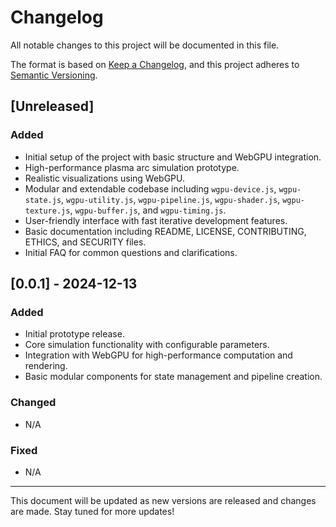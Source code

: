 # Changelog

All notable changes to this project will be documented in this file.

The format is based on [Keep a Changelog](https://keepachangelog.com/en/1.0.0/), and this project adheres to [Semantic Versioning](https://semver.org/spec/v2.0.0.html).

## [Unreleased]

### Added
- Initial setup of the project with basic structure and WebGPU integration.
- High-performance plasma arc simulation prototype.
- Realistic visualizations using WebGPU.
- Modular and extendable codebase including `wgpu-device.js`, `wgpu-state.js`, `wgpu-utility.js`, `wgpu-pipeline.js`, `wgpu-shader.js`, `wgpu-texture.js`, `wgpu-buffer.js`, and `wgpu-timing.js`.
- User-friendly interface with fast iterative development features.
- Basic documentation including README, LICENSE, CONTRIBUTING, ETHICS, and SECURITY files.
- Initial FAQ for common questions and clarifications.

## [0.0.1] - 2024-12-13

### Added
- Initial prototype release.
- Core simulation functionality with configurable parameters.
- Integration with WebGPU for high-performance computation and rendering.
- Basic modular components for state management and pipeline creation.

### Changed
- N/A

### Fixed
- N/A

---

This document will be updated as new versions are released and changes are made. Stay tuned for more updates!
